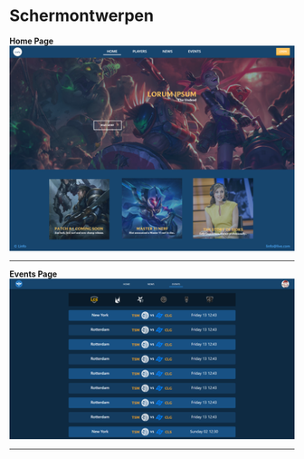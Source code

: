 # Schermontwerpen

**Home Page**  
![Home page](home.png)
___

**Events Page**  
![Events page](events.PNG)
___
